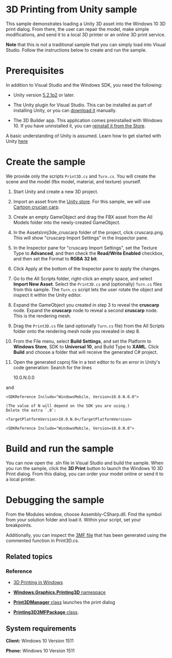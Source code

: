 <!---
  category: ControlsLayoutAndText
  samplefwlink: http://go.microsoft.com/fwlink/p/?LinkId=722936
--->

# 3D Printing from Unity sample

This sample demonstrates loading a Unity 3D asset
into the Windows 10 3D print dialog.
From there,
the user can repair the model,
make simple modifications,
and send it to a local 3D printer or an online 3D print service.

**Note** that this is not a traditional sample
that you can simply load into Visual Studio.
Follow the instructions below to create and run the sample.

# Prerequisites

In addition to Visual Studio and the Windows SDK, you need the following:

* Unity version
  [5.2.1p2](https://unity3d.com/unity/qa/patch-releases "Unity") or later.

* The Unity plugin for Visual Studio.
  This can be installed as part of installing Unity,
  or you can
  [download it](https://visualstudiogallery.msdn.microsoft.com/8d26236e-4a64-4d64-8486-7df95156aba9 "Visual Studio 2015 Tools for Unity")
  manually.

* The 3D Builder app.
  This application comes preinstalled with Windows 10.
  If you have uninstalled it,
  you can
  [reinstall it from the Store](https://www.microsoft.com/en-us/store/apps/3d-builder/9wzdncrfj3t6 "3D Builder").

A basic understanding of Unity is assumed.
Learn how to get started with Unity
[here](https://unity3d.com/learn/tutorials "Unity tutorials") 

# Create the sample

We provide only the scripts `Print3D.cs` and `Turn.cs`.
You will create the scene and the model (fbx model, material, and texture)
yourself.

1. Start Unity and create a new 3D project.

2. Import an asset from the
   [Unity store](https://www.assetstore.unity3d.com/en/ "Unity Store").
   For this sample, we will use [Cartoon crucian carp](https://www.assetstore.unity3d.com/en/#!/content/46132 "Fish").

3. Create an empty GameObject and drag the FBX asset from the All Models folder
   into the newly-created GameObject.

4. In the Assets\nnj3de_cruscarp folder of the project, click cruscarp.png.
   This will show "cruscarp Import Settings" in the Inspector pane.

5. In the Inspector pane for "cruscarp Import Settings",
   set the Texture Type to **Advanced**,
   and then check the **Read/Write Enabled** checkbox,
   and then set the Format to **RGBA 32 bit**.

6. Click Apply at the bottom of the Inspector pane to apply the changes.

7. Go to the All Scripts folder, right-click an empty space,
   and select **Import New Asset**.
   Select the `Print3D.cs` and (optionally) `Turn.cs` files from this sample.
   The `Turn.cs` script lets the user rotate the object and inspect
   it within the Unity editor.

8. Expand the GameObject you created in step 3
   to reveal the **cruscarp** node.
   Expand the **cruscarp** node to reveal a second
   **cruscarp** node. This is the rendering mesh.

9. Drag the `Print3D.cs` file (and optionally `Turn.cs` file)
   from the All Scripts folder onto the rendering mesh node
   you revealed in step 8.

10. From the File menu, select **Build Settings**, and set
    the Platform to **Windows Store**, SDK to **Universal 10**,
    and Build Type to **XAML**.
    Click **Build** and choose a folder that will receive the
    generated C# project.

11. Open the generated csproj file in a text editor to fix an error
    in Unity's code generation: Search for
    the lines

    <TargetPlatformVersion>10.0.N.0.0</TargetPlatformVersion>

   and

    <SDKReference Include="WindowsMobile, Version=10.0.N.0.0">

    (The value of N will depend on the SDK you are using.)
    Delete the extra `.0`:

    <TargetPlatformVersion>10.0.N.0</TargetPlatformVersion>

    <SDKReference Include="WindowsMobile, Version=10.0.N.0">

# Build and run the sample

You can now open the .sln file in Visual Studio
and build the sample.
When you run the sample,
click the **3D Print** button to launch the Windows 10
3D Print dialog.
From this dialog, you can order your model online or send
it to a local printer.

# Debugging the sample

From the Modules window,
choose Assembly-CSharp.dll.
Find the symbol from your solution folder and load it.
Within your script, set your breakpoints. 

Additionally, you can inspect the [3MF file](http://3mf.io/ "3MF")
that has been generated using the commented function in Print3D.cs.


## Related topics

### Reference

* [3D Printing in Windows](https://www.microsoft.com/3d)

* [**Windows.Graphics.Printing3D** namespace](https://msdn.microsoft.com/library/windows/apps/windows.graphics.printing3d.aspx)
* [**Print3DManager** class](https://msdn.microsoft.com/library/windows/apps/windows.graphics.printing3d.print3dmanager.aspx) launches the print dialog
* [**Printing3D3MFPackage** class](https://msdn.microsoft.com/library/windows/apps/windows.graphics.printing3d.printing3d3mfpackage.aspx).

## System requirements

**Client:** Windows 10 Version 1511

**Phone:** Windows 10 Version 1511
